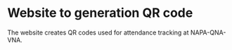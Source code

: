 # Website to generation QR code
The website creates QR codes used for attendance tracking at NAPA-QNA-VNA.
